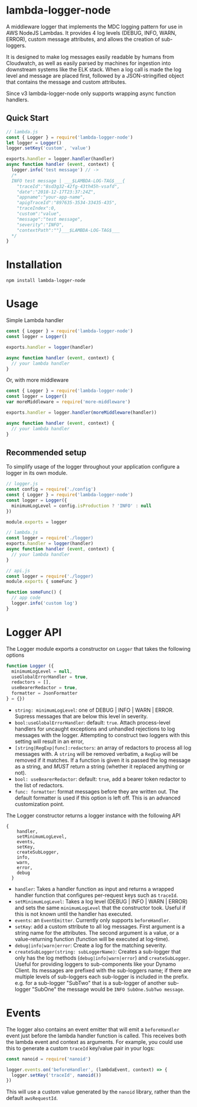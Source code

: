 # lambda-logger-node

A middleware logger that implements the MDC logging pattern for use in AWS NodeJS Lambdas. It provides 4 log levels (DEBUG, INFO, WARN, ERROR), custom message attributes, and allows the creation of sub-loggers.

It is designed to make log messages easily readable by humans from Cloudwatch, as well as easily parsed by machines for ingestion into downstream systems like the ELK stack. When a log call is made the log level and message are placed first, followed by a JSON-stringified object that contains the message and custom attributes.

Since v3 lambda-logger-node only supports wrapping async function handlers.

## Quick Start

```javascript
// lambda.js
const { Logger } = require('lambda-logger-node')
let logger = Logger()
logger.setKey('custom', 'value')

exports.handler = logger.handler(handler)
async function handler (event, context) {
  logger.info('test message') // ->
  /*
  INFO test message | ___$LAMBDA-LOG-TAG$___{
    "traceId":"8sd3g32-42fg-43th45h-vsafd",
    "date":"2018-12-17T23:37:24Z",
    "appname":"your-app-name",
    "apigTraceId":"897635-3534-33435-435",
    "traceIndex":0,
    "custom":"value",
    "message":"test message",
    "severity":"INFO",
    "contextPath":""}___$LAMBDA-LOG-TAG$___
  */
}
```

# Installation

```
npm install lambda-logger-node
```

# Usage

Simple Lambda handler

```javascript
const { Logger } = require('lambda-logger-node')
const logger = Logger()

exports.handler = logger(handler)

async function handler (event, context) {
  // your lambda handler
}

```

Or, with more middleware

```javascript
const { Logger } = require('lambda-logger-node')
const logger = Logger()
var moreMiddleware = require('more-middleware')

exports.handler = logger.handler(moreMiddleware(handler))

async function handler (event, context) {
  // your lambda handler
}
```

## Recommended setup

To simplify usage of the logger throughout your application configure a logger in its own module.

```javascript
// logger.js
const config = require('./config')
const { Logger } = require('lambda-logger-node')
const logger = Logger({
  minimumLogLevel = config.isProduction ? 'INFO' : null
})

module.exports = logger

// lambda.js
const logger = require('./logger)
exports.handler = logger(handler)
async function handler (event, context) {
  // your lambda handler
}

// api.js
const logger = require('./logger)
module.exports { someFunc }

function someFunc() {
  // app code
  logger.info('custom log')
}
```

# Logger API

The Logger module exports a constructor on `Logger` that takes the following options

```javascript
function Logger ({
  minimumLogLevel = null,
  useGlobalErrorHandler = true,
  redactors = [],
  useBearerRedactor = true,
  formatter = JsonFormatter
} = {})
```

* `string: minimumLogLevel`: one of DEBUG | INFO | WARN | ERROR. Supress messages that are below this level in severity.
* `bool:useGlobalErrorHandler`: default: `true`. Attach process-level handlers for uncaught exceptions and unhandled rejections to log messages with the logger. Attempting to construct two loggers with this setting will result in an error,
* `[string|RegExp|func]:redactors`: an array of redactors to process all log messages with. A `string` will be removed verbatim, a `RegExp` will be removed if it matches. If a function is given it is passed the log message as a string, and *MUST* return a string (whether it replaced anything or not).
* `bool: useBearerRedactor`: default: `true`, add a bearer token redactor to the list of redactors.
* `func: formatter`: format messages before they are written out. The default formatter is used if this option is left off. This is an advanced customization point.

The Logger constructor returns a logger instance with the following API

```
{
    handler,
    setMinimumLogLevel,
    events,
    setKey,
    createSubLogger,
    info,
    warn,
    error,
    debug
  }
```

* `handler`: Takes a handler function as input and returns a wrapped handler function that configures per-request keys such as `traceId`.
* `setMinimumLogLevel`: Takes a log level (DEBUG | INFO | WARN | ERROR) and sets the same `minimumLogLevel` that the constructor took. Useful if this is not known until the handler has executed.
* `events`: an `EventEmitter`. Currently only supports `beforeHandler`.
* `setKey`: add a custom sttribute to all log messages. First argument is a string name for the attributes. The second argument is a value, or a value-returning function (function will be executed at log-time).
* `debug|info|warn|error`: Create a log for the matching severity.
* `createSubLogger(string: subLoggerName)`: Creates a sub-logger that only has the log methods (`debug|info|warn|error`) and `createSubLogger`. Useful for providing loggers to sub-components like your Dynamo Client. Its messages are prefixed with the sub-loggers name; if there are multiple levels of sub-loggers each sub-logger is included in the prefix. e.g. for a sub-logger "SubTwo" that is a sub-logger of another sub-logger "SubOne" the message would be `INFO SubOne.SubTwo message`.


# Events

The logger also contains an event emitter that will emit a `beforeHandler` event just before the lambda handler function is called. This receives both the lambda event and context as arguments. For example, you could use this to generate a custom `traceId` key/value pair in your logs:

```js
const nanoid = require('nanoid')

logger.events.on('beforeHandler', (lambdaEvent, context) => {
  logger.setKey('traceId', nanoid())
})
```

This will use a custom value generated by the `nanoid` library, rather than the default `awsRequestId`.
